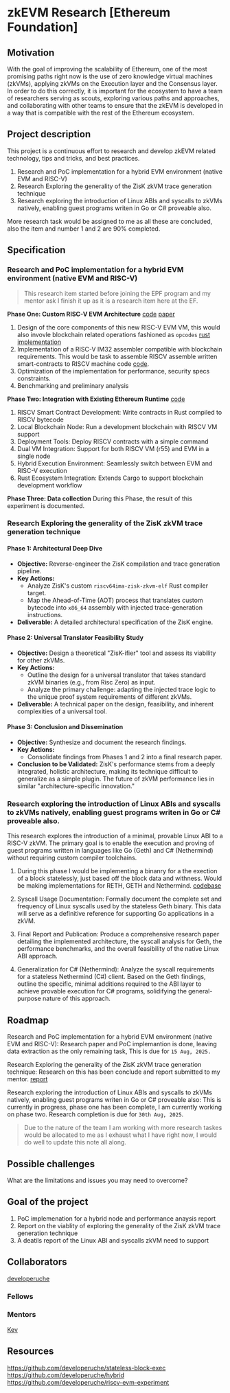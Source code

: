 # zkEVM Research [Ethereum Foundation]

## Motivation

With the goal of improving the scalability of Ethereum, one of the most promising paths right now is the use of zero knowledge virtual machines (zkVMs), applying zkVMs on the Execution layer and the Consensus layer.
In order to do this correctly, it is important for the ecosystem to have a team of researchers serving as scouts, exploring various paths and approaches, and collaborating with other teams to ensure that the zkEVM is developed in a way that is compatible with the rest of the Ethereum ecosystem.


## Project description
This project is a continuous effort to research and develop zkEVM related technology, tips and tricks, and best practices.
1. Research and PoC implementation for a hybrid EVM environment (native EVM and RISC-V)
2. Research Exploring the generality of the ZisK zkVM trace generation technique
3. Research exploring the introduction of Linux ABIs and syscalls to zkVMs natively, enabling guest programs writen in Go or C# proveable also.

More research task would be assigned to me as all these are concluded, also the item and number 1 and 2 are 90% completed.

## Specification
### Research and PoC implementation for a hybrid EVM environment (native EVM and RISC-V)
> This research item started before joining the EPF program and my mentor ask I finish it up as it is a research item here at the EF.

**Phase One: Custom RISC-V EVM Architecture**
[code](https://github.com/developeruche/riscv-evm-experiment/tree/main/crates/research-draft)
[paper](https://github.com/developeruche/riscv-evm-experiment/blob/main/Bridging%20Worlds_%20A%20Performance%20and%20Feasibility%20Analysis%20of%20RISC-V%20Integration%20with%20Ethereum%20Virtual%20Machine.pdf)

1. Design of the core components of this new RISC-V EVM VM, this would also invovle blockchain related operations fashioned as `opcodes` [rust implementation](https://github.com/developeruche/riscv-evm-experiment/tree/main/crates/research-draft)
2. Implementation of a RISC-V IM32 assembler compatible with blockchain requirements. This would be task to assemble RISCV assemble written smart-contracts to RISCV machine code [code](https://github.com/developeruche/riscv-assembler).
3. Optimization of the implementation for performance, security specs constraints.
4. Benchmarking and preliminary analysis

**Phase Two: Integration with Existing Ethereum Runtime**
[code](https://github.com/developeruche/hybrid)
1. RISCV Smart Contract Development: Write contracts in Rust compiled to RISCV bytecode
2. Local Blockchain Node: Run a development blockchain with RISCV VM support
3. Deployment Tools: Deploy RISCV contracts with a simple command
4. Dual VM Integration: Support for both RISCV VM (r55) and EVM in a single node
5. Hybrid Execution Environment: Seamlessly switch between EVM and RISC-V execution
6. Rust Ecosystem Integration: Extends Cargo to support blockchain development workflow

**Phase Three: Data collection**
During this Phase, the result of this experiment is documented.

### Research Exploring the generality of the ZisK zkVM trace generation technique

#### **Phase 1: Architectural Deep Dive**

* **Objective:** Reverse-engineer the ZisK compilation and trace generation pipeline.
* **Key Actions:**
    * Analyze ZisK's custom `riscv64ima-zisk-zkvm-elf` Rust compiler target.
    * Map the Ahead-of-Time (AOT) process that translates custom bytecode into `x86_64` assembly with injected trace-generation instructions.
* **Deliverable:** A detailed architectural specification of the ZisK engine.


#### **Phase 2: Universal Translator Feasibility Study**

* **Objective:** Design a theoretical "ZisK-ifier" tool and assess its viability for other zkVMs.
* **Key Actions:**
    * Outline the design for a universal translator that takes standard zkVM binaries (e.g., from Risc Zero) as input.
    * Analyze the primary challenge: adapting the injected trace logic to the unique proof system requirements of different zkVMs.
* **Deliverable:** A technical paper on the design, feasibility, and inherent complexities of a universal tool.


#### **Phase 3: Conclusion and Dissemination**

* **Objective:** Synthesize and document the research findings.
* **Key Actions:**
    * Consolidate findings from Phases 1 and 2 into a final research paper.
* **Conclusion to be Validated:** ZisK's performance stems from a deeply integrated, holistic architecture, making its technique difficult to generalize as a simple plugin. The future of zkVM performance lies in similar "architecture-specific innovation."

### Research exploring the introduction of Linux ABIs and syscalls to zkVMs natively, enabling guest programs writen in Go or C# proveable also.
This research explores the introduction of a minimal, provable Linux ABI to a RISC-V zkVM. The primary goal is to enable the execution and proving of guest programs written in languages like Go (Geth) and C# (Nethermind) without requiring custom compiler toolchains.

1. During this phase I would be implementing a binanry for a the exection of a block statelessly, just based off the block data and withness. Would be making implementations for RETH, GETH and Nethermind. [codebase](https://github.com/developeruche/stateless-block-exec)

2. Syscall Usage Documentation: Formally document the complete set and frequency of Linux syscalls used by the stateless Geth binary. This data will serve as a definitive reference for supporting Go applications in a zkVM.

3. Final Report and Publication: Produce a comprehensive research paper detailing the implemented architecture, the syscall analysis for Geth, the performance benchmarks, and the overall feasibility of the native Linux ABI approach.

4. Generalization for C# (Nethermind): Analyze the syscall requirements for a stateless Nethermind (C#) client. Based on the Geth findings, outline the specific, minimal additions required to the ABI layer to achieve provable execution for C# programs, solidifying the general-purpose nature of this approach.


## Roadmap
Research and PoC implementation for a hybrid EVM environment (native EVM and RISC-V): Research paper and PoC implemantion is done, leaving data extraction as the only remaining task, This is due for `15 Aug, 2025.`

Research Exploring the generality of the ZisK zkVM trace generation technique: Research on this has been conclude and report submitted to my mentor. [report](https://hackmd.io/@0xdeveloperuche/S1sZEi7Lxl)

Research exploring the introduction of Linux ABIs and syscalls to zkVMs natively, enabling guest programs writen in Go or C# proveable also: This is currently in progress, phase one has been complete, I am currently working on phase two. Research completion is due for `30th Aug, 2025`.

> Due to the nature of the team I am working with more research taskes would be allocated to me as I exhaust what I have right now, I would do well to update this note all along.

## Possible challenges

What are the limitations and issues you may need to overcome?

## Goal of the project

1. PoC implemenation for a hybrid node and performance anaysis report
2. Report on the viablity of exploring the generality of the ZisK zkVM trace generation technique
3. A deatils report of the Linux ABI and syscalls zkVM need to support

## Collaborators
[developeruche](https://github.com/developeruche)

### Fellows 

### Mentors

[Kev](https://x.com/kevaundray)

## Resources
https://github.com/developeruche/stateless-block-exec
https://github.com/developeruche/hybrid
https://github.com/developeruche/riscv-evm-experiment
